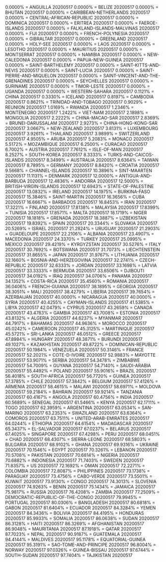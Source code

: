 0.0000% = ANGUILLA 20200517 
0.0000% = BELIZE 20200517 
0.0000% = BHUTAN 20200517 
0.0000% = CARIBBEAN-NETHERLANDS 20200517 
0.0000% = CENTRAL-AFRICAN-REPUBLIC 20200517 
0.0000% = DOMINICA 20200517 
0.0000% = ERITREA 20200517 
0.0000% = FAEROE-ISLANDS 20200517 
0.0000% = FALKLAND-ISLANDS-MALVINAS 20200517 
0.0000% = FIJI 20200517 
0.0000% = FRENCH-POLYNESIA 20200517 
0.0000% = GIBRALTAR 20200517 
0.0000% = GREENLAND 20200517 
0.0000% = HOLY-SEE 20200517 
0.0000% = LAOS 20200517 
0.0000% = LESOTHO 20200517 
0.0000% = MAURITIUS 20200517 
0.0000% = MONTSERRAT 20200517 
0.0000% = NAMIBIA 20200517 
0.0000% = NEW-CALEDONIA 20200517 
0.0000% = PAPUA-NEW-GUINEA 20200517 
0.0000% = SAINT-BARTHELEMY 20200517 
0.0000% = SAINT-KITTS-AND-NEVIS 20200517 
0.0000% = SAINT-LUCIA 20200517 
0.0000% = SAINT-PIERRE-AND-MIQUELON 20200517 
0.0000% = SAINT-VINCENT-AND-THE-GRENADINES 20200517 
0.0000% = SEYCHELLES 20200517 
0.0000% = SURINAME 20200517 
0.0000% = TIMOR-LESTE 20200517 
0.0000% = UGANDA 20200517 
0.0000% = WESTERN-SAHARA 20200517 
0.1121% = CHINA 20200517 
0.3330% = ICELAND 20200517 
0.8197% = CAMBODIA 20200517 
0.8621% = TRINIDAD-AND-TOBAGO 20200517 
0.9029% = REUNION 20200517 
1.0169% = RWANDA 20200517 
1.2346% = MONTENEGRO 20200517 
1.2422% = VIET-NAM 20200517 
2.1898% = MONGOLIA 20200517 
2.2222% = CHINA-MACAO-SAR 20200517 
2.8369% = BRUNEI-DARUSSALAM 20200517 
2.9273% = CHINA-HONG-KONG-SAR 20200517 
3.0667% = NEW-ZEALAND 20200517 
3.8131% = LUXEMBOURG 20200517 
3.9261% = THAILAND 20200517 
3.9899% = SWITZERLAND 20200517 
4.9505% = ARUBA 20200517 
5.2083% = MONACO 20200517 
5.5172% = MOZAMBIQUE 20200517 
6.2500% = CURACAO 20200517 
6.7002% = AUSTRIA 20200517 
7.7612% = ISLE-OF-MAN 20200517 
8.2527% = SOUTH-KOREA 20200517 
8.3333% = TURKS-AND-CAICOS-ISLANDS 20200517 
8.3499% = AUSTRALIA 20200517 
8.6364% = TAIWAN 20200517 
8.7895% = GERMANY 20200517 
8.8420% = CROATIA 20200517 
9.5668% = CHANNEL-ISLANDS 20200517 
10.3896% = SINT-MAARTEN 20200517 
11.1131% = DENMARK 20200517 
12.0000% = ANTIGUA-AND-BARBUDA 20200517 
12.4836% = ANDORRA 20200517 
12.5000% = BRITISH-VIRGIN-ISLANDS 20200517 
12.6943% = STATE-OF-PALESTINE 20200517 
13.0832% = IRELAND 20200517 
14.1975% = BURKINA-FASO 20200517 
15.3846% = SAINT-MARTIN 20200517 
16.3656% = CUBA 20200517 
16.6667% = BARBADOS 20200517 
16.8453% = IRAN 20200517 
17.3221% = FINLAND 20200517 
17.8138% = MALAYSIA 20200517 
17.8399% = TUNISIA 20200517 
17.8571% = MALTA 20200517 
18.1719% = NIGER 20200517 
18.1818% = GRENADA 20200517 
18.3887% = UZBEKISTAN 20200517 
19.8392% = SPAIN 20200517 
20.3344% = SLOVAKIA 20200517 
20.5269% = ISRAEL 20200517 
21.2824% = URUGUAY 20200517 
21.2903% = GUADELOUPE 20200517 
22.2106% = ALBANIA 20200517 
23.4907% = MACEDONIA 20200517 
24.3370% = TURKEY 20200517 
25.0995% = MEXICO 20200517 
29.4219% = KYRGYZSTAN 20200517 
30.5276% = ITALY 20200517 
30.7692% = BOTSWANA 20200517 
31.7073% = LIECHTENSTEIN 20200517 
31.8655% = JAPAN 20200517 
31.9767% = LITHUANIA 20200517 
32.1660% = BOSNIA-AND-HERZEGOVINA 20200517 
32.2741% = CZECH-REPUBLIC 20200517 
32.6333% = JORDAN 20200517 
33.1698% = LATVIA 20200517 
33.3333% = BERMUDA 20200517 
33.6506% = DJIBOUTI 20200517 
34.0192% = IRAQ 20200517 
34.0706% = PANAMA 20200517 
34.1352% = COSTA-RICA 20200517 
35.4560% = ROMANIA 20200517 
36.0406% = FRENCH-GUIANA 20200517 
38.1895% = GEORGIA 20200517 
38.3051% = MALI 20200517 
38.4279% = LIBERIA 20200517 
39.7654% = AZERBAIJAN 20200517 
40.0000% = NICARAGUA 20200517 
40.0000% = SYRIA 20200517 
40.4255% = CAYMAN-ISLANDS 20200517 
41.5385% = LIBYA 20200517 
42.0479% = CYPRUS 20200517 
43.2659% = CANADA 20200517 
43.4783% = GAMBIA 20200517 
43.7008% = ESTONIA 20200517 
43.8132% = ALGERIA 20200517 
44.6237% = MYANMAR 20200517 
44.7917% = BAHAMAS 20200517 
44.9636% = MOROCCO 20200517 
45.0242% = CAMEROON 20200517 
45.3125% = MARTINIQUE 20200517 
45.5721% = SRI-LANKA 20200517 
46.0512% = GREECE 20200517 
47.8984% = HUNGARY 20200517 
48.3871% = BURUNDI 20200517 
49.1027% = KAZAKHSTAN 20200517 
49.8722% = DOMINICAN-REPUBLIC 20200517 
50.1984% = VENEZUELA 20200517 
50.3146% = FRANCE 20200517 
52.2021% = COTE-D-IVOIRE 20200517 
52.9883% = MAYOTTE 20200517 
53.9071% = SERBIA 20200517 
54.3478% = ZIMBABWE 20200517 
54.7009% = GUYANA 20200517 
54.7140% = SAUDI-ARABIA 20200517 
55.4492% = POLAND 20200517 
55.9016% = BRAZIL 20200517 
56.4018% = SOUTH-AFRICA 20200517 
56.7720% = GUINEA 20200517 
57.3785% = CHILE 20200517 
57.3842% = BELGIUM 20200517 
57.4126% = ARMENIA 20200517 
58.4615% = MALAWI 20200517 
58.6971% = MOLDOVA 20200517 
59.2184% = BAHRAIN 20200517 
59.9214% = TANZANIA 20200517 
60.4167% = ANGOLA 20200517 
60.4756% = INDIA 20200517 
60.5689% = SENEGAL 20200517 
61.5466% = KENYA 20200517 
62.1711% = TOGO 20200517 
62.3959% = ARGENTINA 20200517 
63.0534% = SAN-MARINO 20200517 
63.2353% = SWAZILAND 20200517 
63.6364% = COMOROS 20200517 
63.7511% = UNITED-ARAB-EMIRATES 20200517 
64.0244% = ETHIOPIA 20200517 
64.6154% = MADAGASCAR 20200517 
65.3437% = EL-SALVADOR 20200517 
67.0237% = BELARUS 20200517 
67.4025% = SINGAPORE 20200517 
67.4298% = PERU 20200517 
68.0451% = CHAD 20200517 
68.4307% = SIERRA-LEONE 20200517 
68.5803% = BULGARIA 20200517 
68.9102% = GHANA 20200517 
69.9316% = UKRAINE 20200517 
70.1546% = EGYPT 20200517 
70.3261% = LEBANON 20200517 
70.5708% = PAKISTAN 20200517 
70.6814% = NIGERIA 20200517 
70.6882% = INDONESIA 20200517 
71.7403% = SWEDEN 20200517 
71.8357% = US 20200517 
72.1692% = OMAN 20200517 
72.2271% = COLOMBIA 20200517 
72.8087% = PHILIPPINES 20200517 
73.1738% = PARAGUAY 20200517 
73.4756% = CABO-VERDE 20200517 
73.5501% = KUWAIT 20200517 
73.9130% = CONGO 20200517 
74.3013% = SLOVENIA 20200517 
74.9263% = BENIN 20200517 
75.1434% = JAMAICA 20200517 
75.9817% = RUSSIA 20200517 
76.4208% = ZAMBIA 20200517 
77.2509% = DEMOCRATIC-REPUBLIC-OF-THE-CONGO 20200517 
79.9945% = PORTUGAL 20200517 
80.0306% = BANGLADESH 20200517 
80.6818% = GABON 20200517 
81.6404% = ECUADOR 20200517 
84.3284% = YEMEN 20200517 
84.3436% = BOLIVIA 20200517 
84.4195% = HONDURAS 20200517 
85.9933% = SOMALIA 20200517 
86.0638% = SUDAN 20200517 
86.3128% = HAITI 20200517 
86.3269% = AFGHANISTAN 20200517 
86.9048% = MAURITANIA 20200517 
87.1918% = QATAR 20200517 
87.7023% = NEPAL 20200517 
90.9187% = GUATEMALA 20200517 
94.4144% = MALDIVES 20200517 
95.1178% = EQUATORIAL-GUINEA 20200517 
95.3191% = SAO-TOME-AND-PRINCIPE 20200517 
96.8004% = NORWAY 20200517 
97.0326% = GUINEA-BISSAU 20200517 
97.6744% = SOUTH-SUDAN 20200517 
97.7404% = TAJIKISTAN 20200517 
